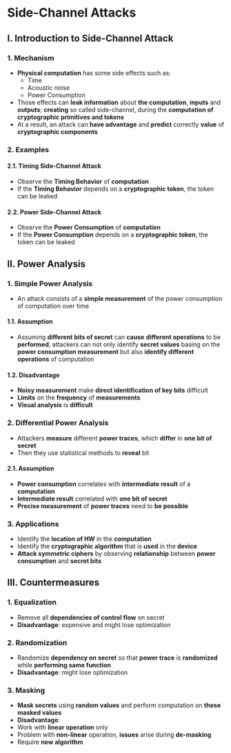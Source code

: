 # Side-Channel Attacks

## I. Introduction to Side-Channel Attack

### 1. Mechanism

- **Physical computation** has some side effects such as:
  - Time
  - Acoustic noise
  - Power Consumption
- Those effects can **leak information** about **the computation**, **inputs** and **outputs**; **creating** so called side-channel, during the **computation of cryptographic primitives and tokens**
- At a result, an attack can **have advantage** and **predict** correctly **value** of **cryptographic components**

### 2. Examples

#### 2.1. Timing Side-Channel Attack

- Observe the **Timing Behavior** of **computation**
- If the **Timing Behavior** depends on a **cryptographic token**, the token can be leaked

#### 2.2. Power Side-Channel Attack

- Observe the **Power Consumption** of **computation**
- If the **Power Consumption** depends on a **cryptographic token**, the token can be leaked

## II. Power Analysis

### 1. Simple Power Analysis

- An attack consists of a **simple measurement** of the power consumption of computation over time

#### 1.1. Assumption

- Assuming **different bits of secret** can **cause** **different operations** to be **performed**, attackers can not only identify **secret values** basing on the **power consumption measurement** but also **identify different operations** of computation

#### 1.2. Disadvantage

- **Noisy measurement** make **direct identification of key bits** difficult
- **Limits** on the **frequency** of **measurements**
- **Visual analysis** is **difficult**

### 2. Differential Power Analysis

- Attackers **measure** different **power traces**, which **differ** in **one bit of secret**
- Then they use statistical methods to **reveal** bit

#### 2.1. Assumption

- **Power consumption** correlates with **intermediate result** of a **computation**
- **Intermediate result** correlated with **one bit of secret**
- **Precise measurement** of **power traces** need to **be possible**

### 3. Applications

- Identify the **location of HW** in the **computation**
- Identify the **cryptographic algorithm** that is **used** in the **device**
- **Attack symmetric ciphers** by observing **relationship** between **power consumption** and **secret bits**

## III. Countermeasures

### 1. Equalization

- Remove all **dependencies of control flow** on secret
- **Disadvantage**: expensive and might lose optimization

### 2. Randomization

- Randomize **dependency on secret** so that **power trace** is **randomized** while **performing same function**
- **Disadvantage**: might lose optimization

### 3. Masking

-  **Mask secrets** using **random values** and perform computation on **these** **masked values**
-  **Disadvantage**: 
  - Work with **linear operation** only
  - Problem with **non-linear** operation, **issues** arise during **de-masking**
  - Require **new algorithm**